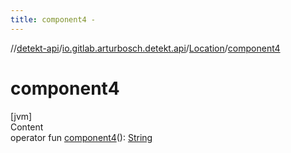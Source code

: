 ```yaml
---
title: component4 -
---
```

//[detekt-api](../../index.md)/[io.gitlab.arturbosch.detekt.api](../index.md)/[Location](index.md)/[component4](component4.md)



# component4  
[jvm]  
Content  
operator fun [component4](component4.md)(): [String](https://kotlinlang.org/api/latest/jvm/stdlib/kotlin/-string/index.html)  



